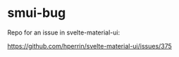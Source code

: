 # smui-bug
Repo for an issue in svelte-material-ui:

https://github.com/hperrin/svelte-material-ui/issues/375